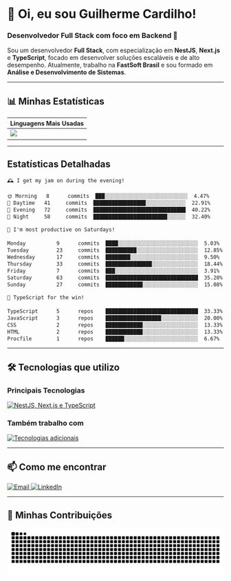 # 👋 Oi, eu sou Guilherme Cardilho!

### Desenvolvedor Full Stack com foco em Backend 🚀

Sou um desenvolvedor **Full Stack**, com especialização em **NestJS**, **Next.js** e **TypeScript**, focado em desenvolver soluções escaláveis e de alto desempenho. Atualmente, trabalho na **FastSoft Brasil** e sou formado em **Análise e Desenvolvimento de Sistemas**.

---

## 📊 Minhas Estatísticas

| Linguagens Mais Usadas |
|------------------------|
| <img src="https://github-readme-stats.vercel.app/api/top-langs/?username=guicardilho&layout=compact&theme=dark" width="335"/> |

---

## Estatísticas Detalhadas

<!-- README-STATS:START -->

```
🕰️ I get my jam on during the evening!

🌞 Morning  	8      commits	███░░░░░░░░░░░░░░░░░░░░░░░░░░░	4.47%
🌆 Daytime  	41     commits	█████████████████░░░░░░░░░░░░░	22.91%
🌃 Evening  	72     commits	██████████████████████████████	40.22%
🌙 Night    	58     commits	████████████████████████░░░░░░	32.40%
```

```
📅 I'm most productive on Saturdays!

Monday      	9      commits	████░░░░░░░░░░░░░░░░░░░░░░░░░░	5.03%
Tuesday     	23     commits	██████████░░░░░░░░░░░░░░░░░░░░	12.85%
Wednesday   	17     commits	████████░░░░░░░░░░░░░░░░░░░░░░	9.50%
Thursday    	33     commits	███████████████░░░░░░░░░░░░░░░	18.44%
Friday      	7      commits	███░░░░░░░░░░░░░░░░░░░░░░░░░░░	3.91%
Saturday    	63     commits	██████████████████████████████	35.20%
Sunday      	27     commits	████████████░░░░░░░░░░░░░░░░░░	15.08%
```

```
🧪 TypeScript for the win!

TypeScript  	5      repos	██████████████████████████████	33.33%
JavaScript  	3      repos	██████████████████░░░░░░░░░░░░	20.00%
CSS         	2      repos	████████████░░░░░░░░░░░░░░░░░░	13.33%
HTML        	2      repos	████████████░░░░░░░░░░░░░░░░░░	13.33%
Procfile    	1      repos	██████░░░░░░░░░░░░░░░░░░░░░░░░	6.67%
```

<!-- README-STATS:END -->

---

## 🛠️ Tecnologias que utilizo

### **Principais Tecnologias**
<p align="start">
  <a href="https://skillicons.dev">
    <img src="https://skillicons.dev/icons?i=nestjs,nextjs,typescript&theme=dark" alt="NestJS, Next.js e TypeScript"/>
  </a>
</p>

### **Também trabalho com**
<p align="start">
  <a href="https://skillicons.dev">
    <img src="https://skillicons.dev/icons?i=javascript,react,nodejs,postgres,mysql,docker,git,linux&theme=dark" alt="Tecnologias adicionais"/>
  </a>
</p>

---

## 📫 Como me encontrar

<p align="start">
  <a href="mailto:gui_cardilho@hotmail.com">
    <img src="https://img.shields.io/badge/-Email-%23333?style=for-the-badge&logo=gmail&logoColor=white" alt="Email">
  </a>
  <a href="https://www.linkedin.com/in/guilherme-cardilho" target="_blank">
    <img src="https://img.shields.io/badge/-LinkedIn-%230077B5?style=for-the-badge&logo=linkedin&logoColor=white" alt="LinkedIn">
  </a>
</p>

---

## 🐍 Minhas Contribuições

<picture>
  <source media="(prefers-color-scheme: dark)" srcset="https://raw.githubusercontent.com/guicardilho/guicardilho/output/github-snake-dark.svg" />
  <source media="(prefers-color-scheme: light)" srcset="https://raw.githubusercontent.com/guicardilho/guicardilho/output/github-snake.svg" />
  <img alt="github-snake" src="https://raw.githubusercontent.com/guicardilho/guicardilho/output/github-snake.svg" />
</picture>
